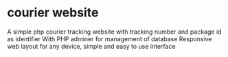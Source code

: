 # courier website
A simple php courier tracking website with tracking number and package id as identifier
With PHP adminer for management of database
Responsive web layout for any device, simple and easy to use interface
